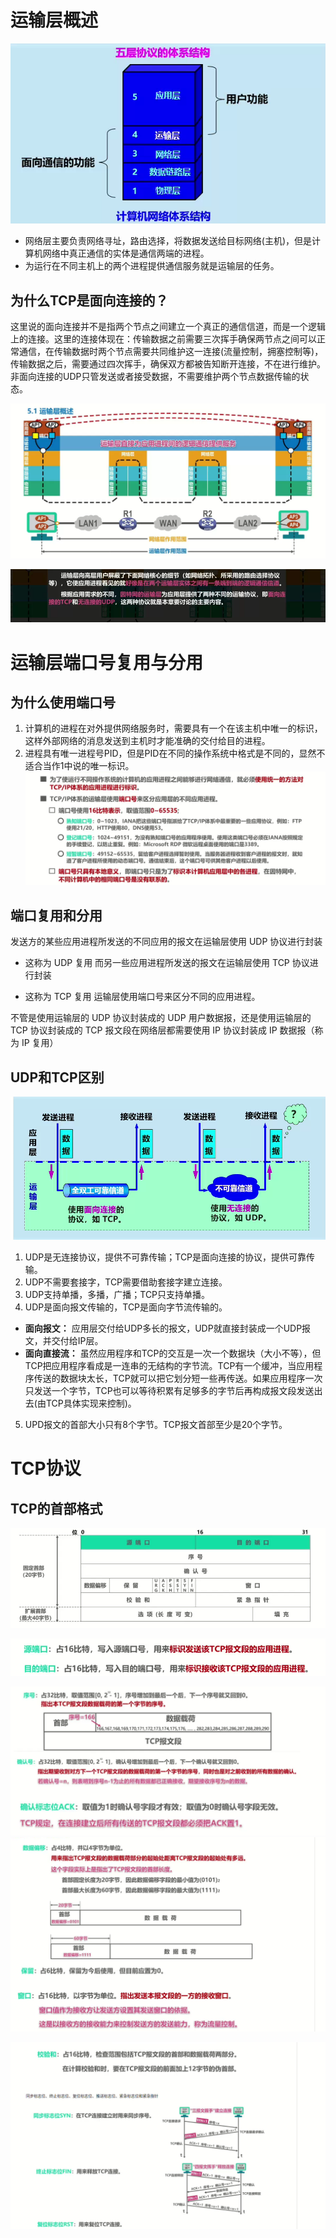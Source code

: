 



# 运输层概述
![输入图片说明](https://raw.githubusercontent.com/2985496686/-/master/imgs/%E4%BC%A0%E8%BE%93%E5%B1%82/13w46b0IuOdMUs4M.png)

- 网络层主要负责网络寻址，路由选择，将数据发送给目标网络(主机)，但是计算机网络中真正通信的实体是通信两端的进程。
- 为运行在不同主机上的两个进程提供通信服务就是运输层的任务。
## 为什么TCP是面向连接的？

这里说的面向连接并不是指两个节点之间建立一个真正的通信信道，而是一个逻辑上的连接。这里的连接体现在：传输数据之前需要三次挥手确保两节点之间可以正常通信，在传输数据时两个节点需要共同维护这一连接(流量控制，拥塞控制等)，传输数据之后，需要通过四次挥手，确保双方都被告知断开连接，不在进行维护。非面向连接的UDP只管发送或者接受数据，不需要维护两个节点数据传输的状态。


![输入图片说明](https://raw.githubusercontent.com/2985496686/-/master/imgs/%E4%BC%A0%E8%BE%93%E5%B1%82/rlaYS0BuSS8Uyaxn.png)

![输入图片说明](https://raw.githubusercontent.com/2985496686/-/master/imgs/%E4%BC%A0%E8%BE%93%E5%B1%82/PRXDvem5n9cZsKfL.png)


# 运输层端口号复用与分用

## 为什么使用端口号
1. 计算机的进程在对外提供网络服务时，需要具有一个在该主机中唯一的标识，这样外部网络的消息发送到主机时才能准确的交付给目的进程。
2. 进程具有唯一进程号PID，但是PID在不同的操作系统中格式是不同的，显然不适合当作1中说的唯一标识。
![输入图片说明](https://raw.githubusercontent.com/2985496686/-/master/imgs/%E4%BC%A0%E8%BE%93%E5%B1%82/NPQNWI2Z2FXKz99K.png)


## 端口复用和分用

发送方的某些应用进程所发送的不同应用的报文在运输层使用 UDP 协议进行封装

- 这称为 UDP 复用
而另一些应用进程所发送的报文在运输层使用 TCP 协议进行封装

- 这称为 TCP 复用
运输层使用端口号来区分不同的应用进程。

不管是使用运输层的 UDP 协议封装成的 UDP 用户数据报，还是使用运输层的 TCP 协议封装成的 TCP 报文段在网络层都需要使用 IP 协议封装成 IP 数据报（称为 IP 复用）


## UDP和TCP区别
![输入图片说明](https://raw.githubusercontent.com/2985496686/-/master/imgs/%E4%BC%A0%E8%BE%93%E5%B1%82/1O3C5NYHDv8k7Kii.png)
1. UDP是无连接协议，提供不可靠传输；TCP是面向连接的协议，提供可靠传输。
2. UDP不需要套接字，TCP需要借助套接字建立连接。
3. UDP支持单播，多播，广播；TCP只支持单播。
4. UDP是面向报文传输的，TCP是面向字节流传输的。

- **面向报文：** 应用层交付给UDP多长的报文，UDP就直接封装成一个UDP报文，并交付给IP层。
- **面向直接流：** 虽然应用程序和TCP的交互是一次一个数据块（大小不等），但TCP把应用程序看成是一连串的无结构的字节流。TCP有一个缓冲，当应用程序传送的数据块太长，TCP就可以把它划分短一些再传送。如果应用程序一次只发送一个字节，TCP也可以等待积累有足够多的字节后再构成报文段发送出去(由TCP具体实现来控制)。

5. UPD报文的首部大小只有8个字节。TCP报文首部至少是20个字节。

# TCP协议
## TCP的首部格式
![输入图片说明](https://raw.githubusercontent.com/2985496686/-/master/imgs/%E4%BC%A0%E8%BE%93%E5%B1%82/4A7yLkt4tNMLdEcK.png)


![输入图片说明](https://raw.githubusercontent.com/2985496686/-/master/imgs/%E4%BC%A0%E8%BE%93%E5%B1%82/dJ9hj1vwSmB2w0lm.png)

![输入图片说明](https://raw.githubusercontent.com/2985496686/-/master/imgs/%E4%BC%A0%E8%BE%93%E5%B1%82/Orz2RIcZ67NEer5U.png)
![输入图片说明](https://raw.githubusercontent.com/2985496686/-/master/imgs/%E4%BC%A0%E8%BE%93%E5%B1%82/d6Me5YhZaqWY2vXk.png)

![输入图片说明](https://raw.githubusercontent.com/2985496686/-/master/imgs/%E4%BC%A0%E8%BE%93%E5%B1%82/LTSBwQEkvyY04tDk.png)
<!--stackedit_data:
eyJoaXN0b3J5IjpbMTEzMDYzNzk3NSwtMTI4Mzk1NjgwNyw4ND
A4MDM2MjYsLTE0MTI1NjQ5MDIsLTE5Njk5MTMzNTUsODg1MTA1
NTQyLC0xNjk5NTM5ODgxLC05OTAwOTIzMTVdfQ==
-->